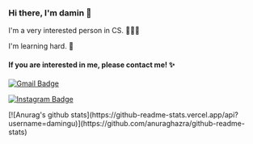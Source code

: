 ### Hi there, I'm damin 👋

I'm a very interested person in CS. 👩🏻‍💻

I'm learning hard. 🌱



#### If you are interested in me, please contact me! ✨

[![Gmail Badge](https://img.shields.io/badge/Gmail-d14836?style=flat-square&logo=Gmail&logoColor=white&link=mailto:daministrator1211@gmail.com)](mailto:daministrator1211@gmail.com)

[![Instagram Badge](https://img.shields.io/badge/Instagram-e4405f?style=flat-square&logo=Instagram&logoColor=white&link=https://www.instagram.com/ming_9da/)](https://www.instagram.com/ming_9da/)



<!--
**damingu/damingu** is a ✨ _special_ ✨ repository because its `README.md` (this file) appears on your GitHub profile.

Here are some ideas to get you started:

- 🔭 I’m currently working on ...
- 🌱 I’m currently learning ...
- 👯 I’m looking to collaborate on ...
- 🤔 I’m looking for help with ...
- 💬 Ask me about ...
- 📫 How to reach me: ...
- 😄 Pronouns: ...
- ⚡ Fun fact: ...
 -->

<p>
[![Anurag's github stats](https://github-readme-stats.vercel.app/api?username=damingu)](https://github.com/anuraghazra/github-readme-stats)


